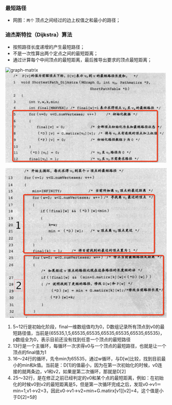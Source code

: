 ### 最短路径
* 网图：`两个` 顶点之间经过的边上权值之和最小的路径；

### 迪杰斯特拉（Dijkstra）算法
* 按照路径长度递增的产生最短路径；
* 不是一次性算出两个定点之间的最短距离；
*  通过计算每个中间顶点的最短距离，最后推导出要求的顶点最短距离；

![graph-matrix](https://raw.githubusercontent.com/liangxifeng833/my_program/master/images/datastruct/Dijkstra_1.png=600)
![graph-Dijkstra_code1](https://raw.githubusercontent.com/liangxifeng833/my_program/master/images/datastruct/Dijkstra_2.png)

![graph-Dijkstra_code2](https://raw.githubusercontent.com/liangxifeng833/my_program/master/images/datastruct/Dijkstra_3.png)

1. 5~12行是初始化阶段，final一维数组值均为0，D数组记录所有顶点到v0的最短路径值，当前是{65535,1,5,65535,65535,65535,65535,65535,65535}，p数组全为0，表示目前还没有找到任意一个顶点的最短路径
2. 13行是一个主循环，每循环一次求得v0与一个顶点的最短路径，也就是让一个顶点的final值为1
3. 16～24行的循环，先令min为65535，通过w循环，与D[w]比较，找到目前最小的min和k值。当前是：D[1]的值最小，因为在第一次初始化的时候，v0连接的就两条边，v1和v2，如果是第二次循环，那就是D[2]
4. 25～32行，是在修正之前已经判定的v0和某个点的最短距离，例如：在初始化的时候v0到v2的最短距离是5，但是第一次循环完成之后，发现v0->v1＝min=1,v1->v2=3，因此v0->v1->v2=min+G.matirx[v1][v2]=4，这个值是小于D[2]=5的

